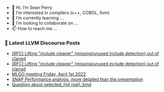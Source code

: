 - 👋 Hi, I’m Sean Perry
- 👀 I’m interested in compilers (c++, COBOL, llvm)
- 🌱 I’m currently learning ...
- 💞️ I’m looking to collaborate on ...
- 📫 How to reach me ...

<!---
s66perry/s66perry is a ✨ special ✨ repository because its `README.md` (this file) appears on your GitHub profile.
You can click the Preview link to take a look at your changes.
--->
### 📕 Latest LLVM Discourse Posts

<!-- DISCOURSE-LLVM:START -->
- [[RFC] Lifting &quot;include cleaner&quot; &lpar;missing/unused include detection&rpar; out of clangd](https://discourse.llvm.org/t/rfc-lifting-include-cleaner-missing-unused-include-detection-out-of-clangd/61228#post_6)
- [[RFC] Lifting &quot;include cleaner&quot; &lpar;missing/unused include detection&rpar; out of clangd](https://discourse.llvm.org/t/rfc-lifting-include-cleaner-missing-unused-include-detection-out-of-clangd/61228#post_5)
- [MLGO meeting Friday, April 1st 2022](https://discourse.llvm.org/t/mlgo-meeting-friday-april-1st-2022/61302#post_1)
- [SNAP Performance analysis, more detailed than the presentation](https://discourse.llvm.org/t/snap-performance-analysis-more-detailed-than-the-presentation/60636#post_11)
- [Question about selected_{int,real}_kind](https://discourse.llvm.org/t/question-about-selected-int-real-kind/61156#post_4)
<!-- DISCOURSE-LLVM:END -->
